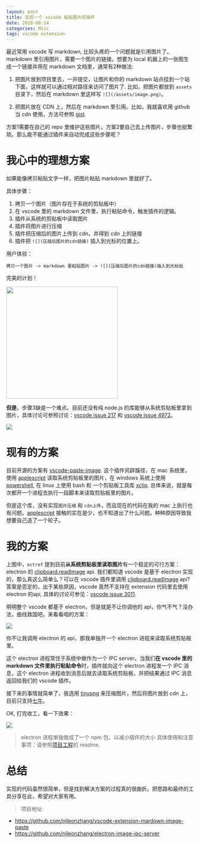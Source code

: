 ```yaml
---
layout: post
title: 实现一个 vscode 粘贴图片的插件
date: 2018-08-14
categories: Misc
tags: vscode extension
---
```


最近常用 vscode 写 markdown, 比较头疼的一个问题就是引用图片了。markdown 里引用图片，需要一个图片的链接。想要为 local 机器上的一张图生成一个链接并用在 markdown 文档里，通常有2种做法:

1. 把图片放到项目里去，一并提交，让图片和你的 markdown 站点挂到一个站下面，这样就可以通过相对路径来访问了图片了. 比如，把图片都放到 `assets` 目录下，然后在 markdown 里这样写 `![](/assets/image.png)`。

2. 把图片放在 CDN 上，然后在 markdown 里引用。比如，我就喜欢用 github 当 cdn 使用，方法可参照 [gist](https://gist.github.com/vinkla/dca76249ba6b73c5dd66a4e986df4c8d).

方案1需要在自己的 repo 里维护这些图片。方案2要自己去上传图片，步骤也挺繁琐。那么能不能通过插件来自动完成这些步骤呢？

# 我心中的理想方案
如果能像拷贝粘贴文字一样，把图片粘贴 markdown 里就好了。

具体步骤：
1. 拷贝一个图片（图片存在于系统的剪贴板中）
2. 在 vscode 里的 markdown 文件里，执行粘贴命令，触发插件的逻辑。
3. 插件从系统的剪贴板中读取图片
4. 插件将图片进行压缩
5. 插件把压缩后的图片上传到 cdn，并得到 cdn 上的链接
6. 插件把 `![](压缩后图片的cdn链接)` 插入到光标的位置上。

用户体验：
  ```
  拷贝一个图片 -> markdown 里粘贴图片 -> ![](压缩后图片的cdn链接)插入到光标处
  ```

完美的计划！

<img src="http://pcs7p33sr.bkt.clouddn.com/0356c9cb-809a-a61b-f260-4b0c1afb0207" style='width: 300px' />

**但是**，步骤3缺是一个难点。目前还没有纯 node.js 的库能够从系统剪贴板里拿到图片，具体讨论可参照讨论：[vscode issue 217](https://github.com/Microsoft/vscode/issues/217) 和 [vscode issue 4972](https://github.com/Microsoft/vscode/issues/4972)。

![](http://pcs7p33sr.bkt.clouddn.com/58efb5f5-51b1-da49-2e73-9b5e92be6aa0)

# 现有的方案
目前开源的方案有 [vscode-paste-image](https://github.com/mushanshitiancai/vscode-paste-image). 这个插件另辟蹊径，在 mac 系统里，使用 [applescript](https://developer.apple.com/library/archive/documentation/AppleScript/Conceptual/AppleScriptLangGuide/introduction/ASLR_intro.html) 读取系统剪贴板里的图片，在 windows 系统上使用 [powershell](https://docs.microsoft.com/en-us/powershell/scripting/setup/installing-windows-powershell?view=powershell-6), 在 linux 上使用 bash 和 一个剪贴板工具库 [xclip](https://github.com/astrand/xclip). 总体来说，就是每次都开一个进程去执行一段脚本来读取剪贴板里的图片。

但是这个库，没有实现`图片压缩` 和 `cdn上传`，而且现在的代码在我的 mac 上执行也有问题。[applescript](https://developer.apple.com/library/archive/documentation/AppleScript/Conceptual/AppleScriptLangGuide/introduction/ASLR_intro.html) 接触的实在是少，也不知道出了什么问题。种种原因导致我想要自己造了一个轮子。

# 我的方案
上图中，`octref` 提到目前**从系统剪贴板里读取图片**有一个稳定的可行方案：electron 的 [clipboard.readImage](https://electronjs.org/docs/api/clipboard) api. 我们都知道 vscode 是基于 electron 实现的，那么真这么简单么？可以在 vscode 插件里调用 [clipboard.readImage](https://electronjs.org/docs/api/clipboard) api? 答案是否定的，出于某些原因，vscode 竟然不支持在 extension 代码里去使用 electron 的api, 具体的讨论可参见：[vscode issue 3011](https://github.com/Microsoft/vscode/issues/3011).

明明整个 vscode 都基于 electron，但是就是不让你调他的 api，你气不气？没办法，曲线救国吧。来看看咱的方案：

![](https://user-images.githubusercontent.com/13174059/43622590-7e58580e-970f-11e8-8edd-06b97ffedf49.png)

你不让我调用 electron 的 api，那我单独开一个 electron 进程来读取系统剪贴板里。

这个 electron 进程常住于系统中做作为一个 IPC server。当我们**在 vscode 里的 markdown 文件里执行粘贴命令**时，插件就向这个 electron 进程发一个 IPC 消息，这个 electron 进程收到消息后就去读取系统剪贴板，并把结果通过 IPC 消息返回给我们的 vscode 插件。

接下来的事情就简单了，我选用 [tinypng](https://tinypng.com/) 来压缩图片，然后将图片放到 cdn 上，目前只支持[七牛](https://www.qiniu.com/en)。

OK, 打完收工，看一下效果：

![](https://user-images.githubusercontent.com/13174059/43623851-146acf7e-9716-11e8-83b9-6fc68bcce2e0.gif)

> electron 进程单独做成了一个 npm 包，以减小插件的大小
> 具体使用和注意事项：请参照[项目工程](https://github.com/njleonzhang/vscode-extension-mardown-image-paste)的 readme.

# 总结
实现的代码虽然很简单，但是找到解决方案的过程真的很曲折。把思路和最终的工具分享在此，希望对大家有用。

> 项目地址:
  * https://github.com/njleonzhang/vscode-extension-mardown-image-paste
  * https://github.com/njleonzhang/electron-image-ipc-server
